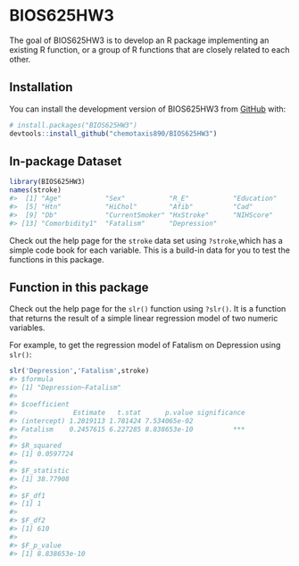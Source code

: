 
<!-- README.md is generated from README.Rmd. Please edit that file -->

# BIOS625HW3

<!-- badges: start -->
<!-- badges: end -->

The goal of BIOS625HW3 is to develop an R package implementing an
existing R function, or a group of R functions that are closely related
to each other.

## Installation

You can install the development version of BIOS625HW3 from
[GitHub](https://github.com/) with:

``` r
# install.packages("BIOS625HW3")
devtools::install_github("chemotaxis890/BIOS625HW3")
```

## In-package Dataset

``` r
library(BIOS625HW3)
names(stroke)
#>  [1] "Age"           "Sex"           "R_E"           "Education"    
#>  [5] "Htn"           "HiChol"        "Afib"          "Cad"          
#>  [9] "Db"            "CurrentSmoker" "HxStroke"      "NIHScore"     
#> [13] "Comorbidity1"  "Fatalism"      "Depression"
```

Check out the help page for the `stroke` data set using `?stroke`,which
has a simple code book for each variable. This is a build-in data for
you to test the functions in this package.

## Function in this package

Check out the help page for the `slr()` function using `?slr()`. It is a
function that returns the result of a simple linear regression model of
two numeric variables.

For example, to get the regression model of Fatalism on Depression using
`slr()`:

``` r
slr('Depression','Fatalism',stroke)
#> $formula
#> [1] "Depression~Fatalism"
#> 
#> $coefficient
#>              Estimate   t.stat      p.value significance
#> (intercept) 1.2819113 1.781424 7.534065e-02             
#> Fatalism    0.2457615 6.227285 8.838653e-10          ***
#> 
#> $R_squared
#> [1] 0.0597724
#> 
#> $F_statistic
#> [1] 38.77908
#> 
#> $F_df1
#> [1] 1
#> 
#> $F_df2
#> [1] 610
#> 
#> $F_p_value
#> [1] 8.838653e-10
```
